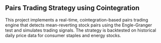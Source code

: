 ## Pairs Trading Strategy using Cointegration 

This project implements a real-time, cointegration-based pairs trading engine that detects mean-reverting stock pairs using the Engle-Granger test and simulates trading signals. The strategy is backtested on historical daily price data for consumer staples and energy stocks.
